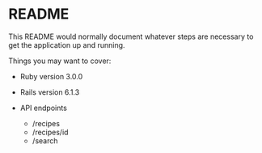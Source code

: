 # README

This README would normally document whatever steps are necessary to get the
application up and running.

Things you may want to cover:

* Ruby version
3.0.0

* Rails version
6.1.3

* API endpoints
  * /recipes
  * /recipes/id
  * /search
